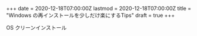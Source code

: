 +++
date = 2020-12-18T07:00:00Z
lastmod = 2020-12-18T07:00:00Z
title = "Windows の再インストールを少しだけ楽にするTips"
draft = true
+++

OS クリーンインストール